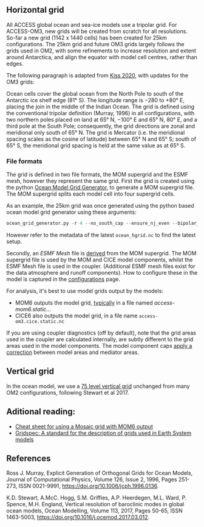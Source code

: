 ## Horizontal grid

All ACCESS global ocean and sea-ice models use a tripolar grid.
For ACCESS-OM3, new grids will be created from scratch for all resolutions. So-far a new grid  (1142 x 1440 cells) has been created for 25km configurations. 
The 25km grid and future OM3 grids largely follows the grids used in OM2, with some refinements to increase resolution and extent around Antarctica, and align the equator with model cell centres, rather than edges. 

The following paragraph is adapted from [Kiss 2020](https://gmd.copernicus.org/articles/13/401/2020/gmd-13-401-2020.pdf),
with updates for the OM3 grids:

Ocean cells cover the global ocean from the North Pole to
south of the Antarctic ice shelf edge (81&deg; S). The longitude range is −280 to +80&deg; E,
placing the join in the middle of the Indian Ocean. The grid is defined using the conventional tripolar definition (Murray, 1996) 
in all configurations, with two northern poles placed on land at 65&deg; N, −100&deg; E and 65&deg; N, 80&deg; E,
and a third pole at the South Pole; consequently, the grid
directions are zonal and meridional only south of 65&deg; N. The grid is Mercator (i.e. the
meridional spacing scales as the cosine of latitude) between
65&deg; N and 65&deg; S; south of 65&deg; S, the meridional grid spacing
is held at the same value as at 65&deg; S.


### File formats

The grid is defined in two file formats, the MOM supergrid and the ESMF mesh, however they represent the same grid.
First the grid is created using the python [Ocean Model Grid Generator](https://github.com/ACCESS-NRI/ocean_model_grid_generator/), 
to generate a MOM supergrid file. The MOM supergrid splits each model cell into four supergrid cells. 

As an example, the 25km grid was once generated using the python based ocean model grid generator using these arguments:

```python
ocean_grid_generator.py -r 4 --no_south_cap --ensure_nj_even --bipolar_lower_lat 65 --mercator_lower_lat -75 --mercator_upper_lat 65 --match_dy so --shift_equator_to_u_point --south_ocean_lower_lat -81
```

However refer to the metadata of the latest `ocean_hgrid.nc` to find the latest setup.

Secondly, an _ESMF Mesh_ file is [derived](https://github.com/COSIMA/om3-scripts/blob/main/mesh_generation/generate_mesh.py) from the MOM supergrid. 
The MOM supergrid file is used by the MOM and CICE model components, whilst the ESMF Mesh file is used in the coupler. 
(Additional ESMF mesh files exist for the data atmosphere and runoff components). How to configure these in the model is captured in the [configurations](configurations/Configurations.md) page.

For analysis, it's best to use model grids output by the models:

- MOM6 outputs the model grid, [typically](https://github.com/ACCESS-NRI/access-om3-configs/blob/6c0942224adf8cd4644927ad357b68827e837dd9/diagnostic_profiles/diag_table_standard#L13C2-L13C24) in a file named _access-mom6.static..._
- CICE6 also outputs the model grid, in a file name `access-om3.cice.static.nc`

If you are using coupler diagnostics (off by default), note that the grid areas used in the coupler are calculated internally, 
are subtly different to the grid areas used in the model components. The model component caps [apply a correction](https://escomp.github.io/CMEPS/versions/master/html/introduction.html#area-corrections) between
model areas and mediator areas. 

## Vertical grid

In the ocean model, we use a [75 level vertical grid](https://github.com/COSIMA/om3-scripts/blob/main/grid_generation/generate_vertical_grid.py) unchanged from many OM2 configurations, following Stewart et al 2017.

## Aditional reading:

- [Cheat sheet for using a Mosaic grid with MOM6 output](https://gist.github.com/adcroft/c1e207024fe1189b43dddc5f1fe7dd6c#file-cheat-sheet-for-using-a-mosaic-grid-with-mom6-output-ipynb)
- [Gridspec: A standard for the description of grids used in Earth System models](https://extranet.gfdl.noaa.gov/~vb/pdf/gridstd.pdf)

## References

Ross J. Murray,
Explicit Generation of Orthogonal Grids for Ocean Models,
Journal of Computational Physics,
Volume 126, Issue 2,
1996,
Pages 251-273,
ISSN 0021-9991,
https://doi.org/10.1006/jcph.1996.0136.

K.D. Stewart, A.McC. Hogg, S.M. Griffies, A.P. Heerdegen, M.L. Ward, P. Spence, M.H. England,
Vertical resolution of baroclinic modes in global ocean models,
Ocean Modelling,
Volume 113,
2017,
Pages 50-65,
ISSN 1463-5003,
https://doi.org/10.1016/j.ocemod.2017.03.012.

